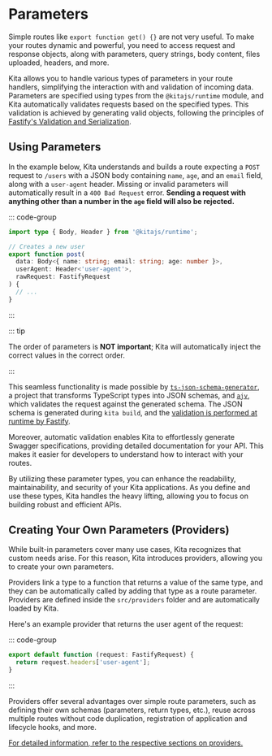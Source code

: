 # Parameters

Simple routes like `export function get() {}` are not very useful. To make your
routes dynamic and powerful, you need to access request and response objects,
along with parameters, query strings, body content, files uploaded, headers, and
more.

Kita allows you to handle various types of parameters in your route handlers,
simplifying the interaction with and validation of incoming data. Parameters are
specified using types from the `@kitajs/runtime` module, and Kita automatically
validates requests based on the specified types. This validation is achieved by
generating valid objects, following the principles of
[Fastify's Validation and Serialization](https://fastify.dev/docs/latest/Reference/Validation-and-Serialization/).

## Using Parameters

In the example below, Kita understands and builds a route expecting a `POST`
request to `/users` with a JSON body containing `name`, `age`, and an `email`
field, along with a `user-agent` header. Missing or invalid parameters will
automatically result in a `400 Bad Request` error. **Sending a request with
anything other than a number in the `age` field will also be rejected.**

::: code-group

```ts [src/routes/users.ts]
import type { Body, Header } from '@kitajs/runtime';

// Creates a new user
export function post(
  data: Body<{ name: string; email: string; age: number }>,
  userAgent: Header<'user-agent'>,
  rawRequest: FastifyRequest
) {
  // ...
}
```

:::

::: tip

The order of parameters is **NOT important**; Kita will automatically inject the
correct values in the correct order.

:::

This seamless functionality is made possible by
[`ts-json-schema-generator`](https://github.com/vega/ts-json-schema-generator),
a project that transforms TypeScript types into JSON schemas, and
[`ajv`](https://github.com/ajv-validator/ajv), which validates the request
against the generated schema. The JSON schema is generated during `kita build`,
and the
[validation is performed at runtime by Fastify](https://fastify.dev/docs/latest/Reference/Validation-and-Serialization/#core-concepts).

Moreover, automatic validation enables Kita to effortlessly generate Swagger
specifications, providing detailed documentation for your API. This makes it
easier for developers to understand how to interact with your routes.

By utilizing these parameter types, you can enhance the readability,
maintainability, and security of your Kita applications. As you define and use
these types, Kita handles the heavy lifting, allowing you to focus on building
robust and efficient APIs.

## Creating Your Own Parameters (Providers)

While built-in parameters cover many use cases, Kita recognizes that custom
needs arise. For this reason, Kita introduces providers, allowing you to create
your own parameters.

Providers link a type to a function that returns a value of the same type, and
they can be automatically called by adding that type as a route parameter.
Providers are defined inside the `src/providers` folder and are automatically
loaded by Kita.

Here's an example provider that returns the user agent of the request:

::: code-group

```ts [src/providers/user-agent.ts]
export default function (request: FastifyRequest) {
  return request.headers['user-agent'];
}
```

:::

Providers offer several advantages over simple route parameters, such as
defining their own schemas (parameters, return types, etc.), reuse across
multiple routes without code duplication, registration of application and
lifecycle hooks, and more.

[For detailed information, refer to the respective sections on providers.](../providers/index.md)
